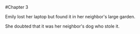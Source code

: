 #Chapter 3

Emily lost her laptop but found it in her neighbor's large garden.

She doubted that it was her neighbor's dog who stole it.
